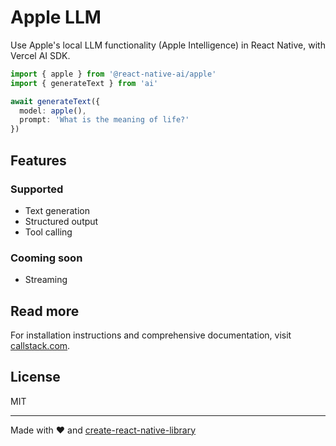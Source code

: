 # Apple LLM

Use Apple's local LLM functionality (Apple Intelligence) in React Native, with Vercel AI SDK.

```ts
import { apple } from '@react-native-ai/apple'
import { generateText } from 'ai'

await generateText({
  model: apple(),
  prompt: 'What is the meaning of life?'
})
```

## Features

### Supported
- Text generation
- Structured output
- Tool calling

### Cooming soon
- Streaming

## Read more 

For installation instructions and comprehensive documentation, visit [callstack.com](callstack.com).

## License

MIT

---

Made with ❤️ and [create-react-native-library](https://github.com/callstack/react-native-builder-bob)
